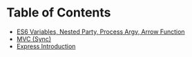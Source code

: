 # Table of Contents

- [ES6 Variables, Nested Party, Process Argv, Arrow Function](./notes/es6-variables-nested-party-process-argv-arrow-function.md)
- [MVC (Sync)](./notes/mvc-sync.md)
- [Express Introduction](./express-introduction.md)

